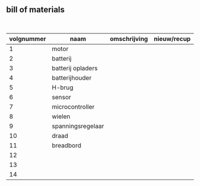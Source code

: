 ## bill of materials
<br />

|volgnummer|naam|omschrijving|nieuw/recup|kostprijs/stuk|aantal|subtotaal|
|----------|----|------------|-----------|---------|------|---------|
|         1|  motor  |            |           |              |      |         |
|         2| batterij    |            |           |              |      |         |
|         3|    batterij opladers |            |           |              |      |         |
|         4|  batterijhouder  |            |           |              |      |         |
|        5|  H-brug  |            |           |              |      |         |
|        6|  sensor  |            |           |              |      |         |
|        7| microcontroller   |            |           |              |      |         |
|        8|   wielen |            |           |              |      |         |
|         9|   spanningsregelaar |            |           |              |      |         |
|         10|   draad |            |           |              |      |         |
|         11    |  breadbord   |           |              |      |         |
|         12|    |            |           |              |      |         |
|         13|    |            |           |              |      |         |
|         14|    |            |           |              |      |         |

